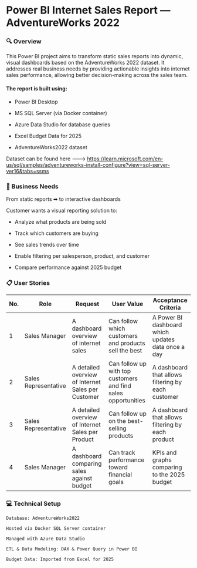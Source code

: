 # Power BI Internet Sales Report — AdventureWorks 2022

### 🔍 Overview
This Power BI project aims to transform static sales reports into dynamic, visual dashboards based on the AdventureWorks 2022 dataset. It addresses real business needs by providing actionable insights into internet sales performance, allowing better decision-making across the sales team.

#### The report is built using:

  - Power BI Desktop
  
  - MS SQL Server (via Docker container)
  
  - Azure Data Studio for database queries
  
  - Excel Budget Data for 2025
  
  - AdventureWorks2022 dataset
  
  Dataset can be found here ---> https://learn.microsoft.com/en-us/sql/samples/adventureworks-install-configure?view=sql-server-ver16&tabs=ssms

### 📌 Business Needs

From static reports ➡ to interactive dashboards

Customer wants a visual reporting solution to:

  - Analyze what products are being sold
  
  - Track which customers are buying
  
  - See sales trends over time
  
  - Enable filtering per salesperson, product, and customer
  
  - Compare performance against 2025 budget


### 📋 User Stories

| No. | Role              | Request                                      | User Value                                                  | Acceptance Criteria                                  |
|-----|-------------------|----------------------------------------------|-------------------------------------------------------------|------------------------------------------------------|
| 1   | Sales Manager     | A dashboard overview of internet sales       | Can follow which customers and products sell the best       | A Power BI dashboard which updates data once a day   |
| 2   | Sales Representative | A detailed overview of Internet Sales per Customer | Can follow up with top customers and find sales opportunities | A dashboard that allows filtering by each customer   |
| 3   | Sales Representative | A detailed overview of Internet Sales per Product  | Can follow up on the best-selling products                  | A dashboard that allows filtering by each product    |
| 4   | Sales Manager     | A dashboard comparing sales against budget   | Can track performance toward financial goals                | KPIs and graphs comparing to the 2025 budget         |

### 💻 Technical Setup

    Database: AdventureWorks2022
    
    Hosted via Docker SQL Server container
    
    Managed with Azure Data Studio
    
    ETL & Data Modeling: DAX & Power Query in Power BI
    
    Budget Data: Imported from Excel for 2025
    
  
